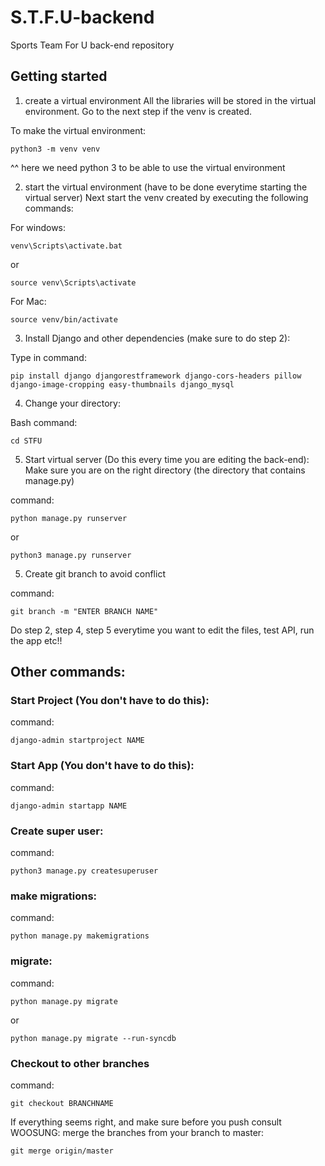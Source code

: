 # S.T.F.U-backend
Sports Team For U back-end repository

## Getting started

1. create a virtual environment
All the libraries will be stored in the virtual environment.
Go to the next step if the venv is created.

To make the virtual environment:

    python3 -m venv venv 

^^ here we need python 3 to be able to use the virtual environment

2. start the virtual environment (have to be done everytime starting the virtual server)
Next start the venv created by executing the following commands:

For windows:

    venv\Scripts\activate.bat

or

    source venv\Scripts\activate

For Mac:

    source venv/bin/activate

3. Install Django and other dependencies (make sure to do step 2):
    
Type in command:
    
    pip install django djangorestframework django-cors-headers pillow django-image-cropping easy-thumbnails django_mysql

4. Change your directory:

Bash command:

    cd STFU

5. Start virtual server (Do this every time you are editing the back-end):
Make sure you are on the right directory (the directory that contains manage.py)

command:

    python manage.py runserver

or 

    python3 manage.py runserver

5. Create git branch to avoid conflict

command:

    git branch -m "ENTER BRANCH NAME"

 Do step 2, step 4, step 5 everytime you want to edit the files, test API, run the app etc!!



## Other commands:
### Start Project (You don't have to do this):
command:
    
    django-admin startproject NAME

### Start App (You don't have to do this):
command:

    django-admin startapp NAME

### Create super user:
command:

    python3 manage.py createsuperuser

###  make migrations:
command: 
    
    python manage.py makemigrations

### migrate:
command:
    
    python manage.py migrate

or

    python manage.py migrate --run-syncdb

### Checkout to other branches
command:

    git checkout BRANCHNAME

If everything seems right, and make sure before you push consult WOOSUNG:
merge the branches from your branch to master:

    git merge origin/master
